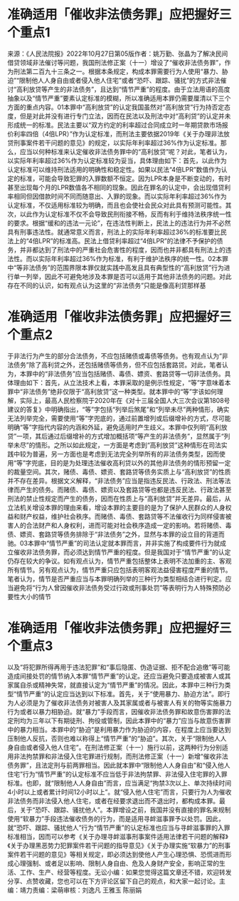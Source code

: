 # 准确适用「催收非法债务罪」应把握好三个重点1

来源：《人民法院报》2022年10月27日第05版作者：姚万勤、张晶为了解决民间借贷领域非法催讨等问题，我国刑法修正案（十一）增设了“催收非法债务罪”，作为刑法第二百九十三条之一。根据本条规定，构成本罪需要行为人使用“暴力、胁迫”“限制他人人身自由或者侵入他人住宅”或者“恐吓、跟踪、骚扰”的方式非法催讨“高利放贷等产生的非法债务”，且达到“情节严重”的程度。由于立法用语的高度抽象以及“情节严重”要素认定标准的模糊，所以准确适用本罪仍需要厘清以下三个方面的重点内容。01本罪中“高利放贷”的认定我国虽然对“高利放贷”行为持否定态度，但是对此并没有进行专门立法，因而在民法以及刑法中对“高利贷”的认定并未形成统一的标准。民法主要以“双方约定的利率超过合同成立时一年期贷款市场报价利率四倍（4倍LPR）”作为认定标准，而刑法主要依据2019年《关于办理非法放贷刑事案件若干问题的意见》的规定，以实际年利率超过36%作为认定标准。那么，应当以何种标准来认定催收非法债务罪中的“高利放贷”呢？对此，笔者认为，以实际年利率超过36%作为认定标准较为妥当，具体理由如下：首先，以此作为认定标准可以维持刑法适用的明确性和稳定性。如果以民法“4倍LPR”数值作为认定的标准，可能会导致犯罪的入罪数额不恒定。因为LPR本身是不断变动的，有时甚至出现每个月的LPR数值各不相同的现象。因此在罪名的认定中，会出现借贷利率相同但因借款时间不同而随意出、入罪的现象。而以实际年利率超过36%作为认定标准，不仅适用标准较为明确，而且也会使社会民众对此具有预测可能性。其次，以此作为认定标准不仅不会导致民刑衔接不畅，反而有利于维持法秩序统一性的要求。根据“缓和的违法一元论”，在违法性判断上，民法上的违法行为并不必然具有刑事违法性。就通常意义而言，刑法上的实际年利率超过36%的标准要比民法上的“4倍LPR”的标准高。民法上借贷利率超过“4倍LPR”的法律不予保护的债务，并非都达到了刑法中的严重社会危害性的程度，因而也并非都具有刑法上的违法性。而以实际年利率超过36%作为标准，有利于维护法秩序的统一性。02本罪中“等非法债务”的范围界限本罪仅就实践中高发且具有典型性的“高利放贷”行为进行单一列举，因此不可避免地涉及本罪是否可以适用于其他非法债务的问题。对此存在不同的认识，如有观点认为这里的“非法债务”只能是像高利贷那样基

# 准确适用「催收非法债务罪」应把握好三个重点2

于非法行为产生的部分合法债务，不应包括赌债或毒债等债务。也有观点认为“非法债务”除了高利贷之外，还包括赌债等债务，但不应包括套路贷。对此，笔者认为，本罪中的“非法债务”应当包括赌债、毒债、嫖资、套路贷等一切非法债务。具体理由如下：首先，从立法技术上看，本罪采取的是例示性规定，“等”字意味着本罪中“非法债务”绝非仅限于“高利放贷”这一种类型。就本罪中的“等”字该如何理解，实际上，最高人民检察院于2020年在《对十三届全国人大三次会议第1808号建议的答复》中明确指出，“等”字包括“列举后煞尾”和“列举未尽”两种情形，确实无法列举完全，需要使用“等”字兜底的，通过前置增列或后缀增补的方式，尽可能明确“等”字指代内容的内涵和外延，避免适用时产生歧义。本罪中仅列明“高利放贷”一项，其后通过后缀增补的方式增加概括项“等产生的非法债务”，显然属于“列举未尽”的情形。之所以如此规定，一方面是考虑到“高利放贷”这种情形在司法实践中较为普遍，另一方面也是考虑到无法完全列举所有的非法债务类型，因而使用“等”字兜底，目的是为处理违法催收高利贷以外的其他非法债务的情形预留一定的裁量空间。其次，赌债、毒债、嫖资、套路贷等债务实质上与“高利放贷”的性质并不存在差异。根据文义解释，“非法债务”应当是指违反民法、行政法、刑法等法律而产生的债务。而赌债、毒债、嫖资以及套路贷等也都是违反民法、行政法甚至刑法的禁止性规定而产生的债务，因而在性质上与“高利放贷”并无差异。最后，从立法机关增设本罪的理由来看，增设本罪的主要目的是为了保护人民群众的人身权益和财产权益，维护社会秩序。而赌债、毒债、套路贷等不法催收行为同样侵害被害人的合法财产和人身权利，进而可能对社会秩序造成一定的影响。若将赌债、毒债、嫖资、套路贷等债务排除于“非法债务”之外，显然与本罪的设立目的背道而驰。03本罪中“情节严重”的司法认定就本罪而言，并非实施了构成要件行为就成立催收非法债务罪，而必须达到情节严重的程度。但是我国对于“情节严重”的认定仍存在较大的争议。如有观点认为，情节严重包括整体上表明不法加重的主、客观所有情节。另有观点认为，情节严重只应包括表明客观法益侵害程度严重的情节。笔者认为，情节是否严重应当与本罪明确列举的三种行为类型相结合进行判定。应当避免将“行为人曾因催收非法债务受过行政或刑事处罚”等表明行为人特殊预防必要性大小的情节

# 准确适用「催收非法债务罪」应把握好三个重点3

以及“将犯罪所得再用于违法犯罪”和“事后隐匿、伪造证据、拒不配合追缴”等可能造成间接处罚的情节纳入本罪“情节严重”的认定。还应当避免只要造成被害人或其家属自杀或精神失常，就直接认定为“情节严重”的情况。因此，本罪中三种行为类型“情节严重”的认定应当达到以下标准。首先，关于“使用暴力、胁迫方法”。即行为人必须是为了催收非法债务对被害人及其家属或者与被害人有关的物等实施暴力行为或者以暴力相胁迫。就“暴力”手段而言，因催收非法债务罪和故意伤害罪的法定刑均为三年以下有期徒刑、拘役或管制，因此本罪中的“暴力”应当与故意伤害罪中的暴力相当。本罪中的“胁迫”是利用暴力作为胁迫的内容，在程度上应当要达到压制他人反抗，否则也难以称得上“情节严重”的“胁迫”。其次，关于“限制他人人身自由或者侵入他人住宅”。在刑法修正案（十一）施行以前，这两种行为分别适用非法拘禁罪和非法侵入住宅罪进行规制，而刑法修正案（十一）新增“催收非法债务罪”，且法定刑与前两罪相当。因此就本罪中“限制他人人身自由”和“侵入他人住宅”行为“情节严重”的认定标准不应当低于非法拘禁罪、非法侵入住宅罪的入罪标准。也即，就“限制他人人身自由”而言，应当满足“拘禁3次以上、单次持续时间4小时以上或者累计时间12小时以上”。就“侵入他人住宅”而言，只要行为人为催收非法债务而非法侵入他人住宅，或者在经要求退出而不退出时，都构成本罪。最后，关于“恐吓、跟踪、骚扰他人”。本罪增设之前，我国并没有直接的罪名来规制使用“软暴力”手段违法催收债务的行为，而是适用寻衅滋事罪予以处罚。因此，就“恐吓、跟踪、骚扰他人”行为“情节严重”的认定标准也应当与寻衅滋事罪的入罪标准相当，因而可以参考《关于办理寻衅滋事刑事案件适用法律若干问题的解释》《关于办理黑恶势力犯罪案件若干问题的指导意见》《关于办理实施“软暴力”的刑事案件若干问题的意见》等相关规定，即必须达到使他人产生心理恐惧、恐慌进而形成心理强制、或者足以影响、限制人身自由、危及人身财产安全，影响正常的生活、工作、生产、经营等程度。无讼小编：如果您觉得这篇文章还不错，欢迎转发分享、点赞收藏，您也可以在下方评论区留下自己的观点，和大家一起讨论。主编：靖力责编：梁萌审核：刘逸凡 王雅玉 陈丽娟

